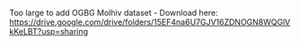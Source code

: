 Too large to add OGBG Molhiv dataset - Download here: https://drive.google.com/drive/folders/15EF4na6U7GJV16ZDNOGN8WQGlVkKeLBT?usp=sharing

